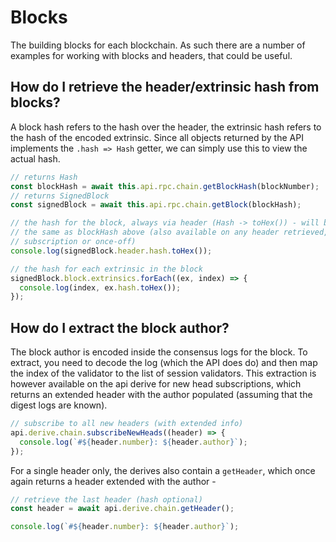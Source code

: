 # Blocks

The building blocks for each blockchain. As such there are a number of examples for working with blocks and headers, that could be useful.

## How do I retrieve the header/extrinsic hash from blocks?

A block hash refers to the hash over the header, the extrinsic hash refers to the hash of the encoded extrinsic. Since all objects returned by the API implements the `.hash => Hash` getter, we can simply use this to view the actual hash.

```js
// returns Hash
const blockHash = await this.api.rpc.chain.getBlockHash(blockNumber);
// returns SignedBlock
const signedBlock = await this.api.rpc.chain.getBlock(blockHash);

// the hash for the block, always via header (Hash -> toHex()) - will be
// the same as blockHash above (also available on any header retrieved,
// subscription or once-off)
console.log(signedBlock.header.hash.toHex());

// the hash for each extrinsic in the block
signedBlock.block.extrinsics.forEach((ex, index) => {
  console.log(index, ex.hash.toHex());
});
```

## How do I extract the block author?

The block author is encoded inside the consensus logs for the block. To extract, you need to decode the log (which the API does do) and then map the index of the validator to the list of session validators. This extraction is however available on the api derive for new head subscriptions, which returns an extended header with the author populated (assuming that the digest logs are known).

```js
// subscribe to all new headers (with extended info)
api.derive.chain.subscribeNewHeads((header) => {
  console.log(`#${header.number}: ${header.author}`);
});
```

For a single header only, the derives also contain a `getHeader`, which once again returns a header extended with the author -

```js
// retrieve the last header (hash optional)
const header = await api.derive.chain.getHeader();

console.log(`#${header.number}: ${header.author}`);
```
